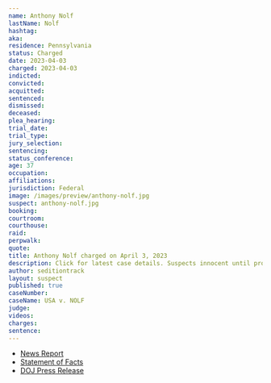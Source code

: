```yaml
---
name: Anthony Nolf
lastName: Nolf
hashtag:
aka:
residence: Pennsylvania
status: Charged
date: 2023-04-03
charged: 2023-04-03
indicted:
convicted:
acquitted:
sentenced:
dismissed:
deceased:
plea_hearing:
trial_date:
trial_type:
jury_selection:
sentencing:
status_conference:
age: 37
occupation:
affiliations:
jurisdiction: Federal
image: /images/preview/anthony-nolf.jpg
suspect: anthony-nolf.jpg
booking:
courtroom:
courthouse:
raid:
perpwalk:
quote:
title: Anthony Nolf charged on April 3, 2023
description: Click for latest case details. Suspects innocent until proven guilty.
author: seditiontrack
layout: suspect
published: true
caseNumber:
caseName: USA v. NOLF
judge:
videos:
charges:
sentence:
---
```


- [News Report](https://www.mcall.com/2023/04/05/birdsboro-man-charged-for-role-in-u-s-capitol-riot/)
- [Statement of Facts](https://www.documentcloud.org/documents/23742465-86b94973-51d8-458a-ad1c-8a68d9d4e4400)
- [DOJ Press Release](https://www.justice.gov/usao-dc/pr/pennsylvania-man-arrested-felony-charge-actions-during-jan-6-capitol-breach)

